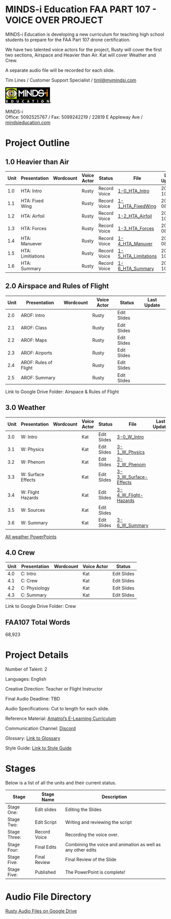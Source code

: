 # MINDS-i Education FAA PART 107 - VOICE OVER PROJECT

MINDS-i Education is developing a new curriculum for teaching high school students to prepare for the FAA Part 107 drone certification. 

We have two talented voice actors for the project, Rusty will cover the first two sections, Airspace and Heavier than Air. Kat will cover Weather and Crew. 

A separate audio file will be recorded for each slide.

 
Tim Lines / Customer Support Specialist / timl@mymindsi.com 
  
![MINDS-i Education Logo](/assets/images/MINDS-iEducationBadge.png "MINDS-i Logo")

MINDS-i  
Office: 5092525767 / Fax: 5099242219 / 22819 E Appleway Ave / [mindsieducation.com](https://mindsieducation.com/)

# Project Outline

## 1.0 Heavier than Air

| Unit | Presentation           | Wordcount | Voice Actor | Status       | File                                                                  | Last Update  |
|------|------------------------|-----------|-------------|--------------|-----------------------------------------------------------------------|--------------|
|1.0   | HTA: Intro             |           | Rusty       | Record Voice | [1-0_HTA_Intro](https://spaces.hightail.com/receive/XwPsjP0Qae)       | 2021-10-08   |
|1.1   | HTA: Fixed Wing        |           | Rusty       | Record Voice | [1-1_HTA_FixedWing](https://spaces.hightail.com/receive/v54PhFGUWq)   | 2021-08-24   |
|1.2   | HTA: Airfoil           |           | Rusty       | Record Voice | [1-2_HTA_Airfoil](https://spaces.hightail.com/receive/lkaDIpL94J)     | 2021-10-08   |
|1.3   | HTA: Forces            |           | Rusty       | Record Voice | [1-3_HTA_Forces](https://spaces.hightail.com/receive/KHuL5EqgSu)      | 2021-08-24   |
|1.4   | HTA: Manuever          |           | Rusty       | Record Voice | [1-4_HTA_Manuver](https://spaces.hightail.com/receive/jGTksYqxp8)     | 2021-08-25   |
|1.5   | HTA: Limitiations      |           | Rusty       | Record Voice | [1-5_HTA_Limitations](https://spaces.hightail.com/receive/DjenL3fdqz) | 2021-10-08   |
|1.6   | HTA: Summary           |           | Rusty       | Record Voice | [1-6_HTA_Summary](https://spaces.hightail.com/receive/FTRHz9p7nP)     | 2021-10-08   |

## 2.0 Airspace and Rules of Flight

| Unit | Presentation              | Wordcount | Voice Actor | Status      | Last Update  |
|------|---------------------------|-----------|-------------|-------------|--------------|
| 2.0  | AROF: Intro               |           | Rusty       | Edit Slides |    |
| 2.1  | AROF: Class               |           | Rusty       | Edit Slides |
| 2.2  | AROF: Maps                |           | Rusty       | Edit Slides |
| 2.3  | AROF: Airports            |           | Rusty       | Edit Slides | 
| 2.4  | AROF: Rules of Flight     |           | Rusty       | Edit Slides | 
| 2.5  | AROF: Summary             |           | Rusty       | Edit Slides |

Link to Google Drive Folder: Airspace & Rules of Flight

## 3.0 Weather

| Unit | Presentation              | Wordcount | Voice Actor | Status      | File                                                   | Last Update |
|------|---------------------------|-----------|-------------|-------------|--------------------------------------------------------|-------------|
| 3.0  | W: Intro                  |           | Kat         | Edit Slides | [3-0_W_Intro](https://spaces.hightail.com/receive/eu32JmAtZQ)
| 3.1  | W: Physics                |           | Kat         | Edit Slides | [3-1_W_Physics](https://spaces.hightail.com/receive/eu32JmAtZQ)
| 3.2  | W: Phenom                 |           | Kat         | Edit Slides | [3-2_W_Phenom](https://spaces.hightail.com/receive/eu32JmAtZQ)
| 3.3  | W: Surface Effects        |           | Kat         | Edit Slides | [3-3_W_Surface-Effects](https://spaces.hightail.com/receive/eu32JmAtZQ)
| 3.4  | W: Flight Hazards         |           | Kat         | Edit Slides | [3-4_W_Flight-Hazards](https://spaces.hightail.com/receive/eu32JmAtZQ)
| 3.5  | W: Sources                |           | Kat         | Edit Slides | 
| 3.6  | W: Summary                |           | Kat         | Edit Slides | [3-6_W_Summary](https://spaces.hightail.com/receive/eu32JmAtZQ)

[All weather PowerPoints](https://spaces.hightail.com/receive/eu32JmAtZQ)


## 4.0 Crew

| Unit | Presentation              | Wordcount | Voice Actor | Status      |
|------|---------------------------|-----------|-------------|-------------|
| 4.0  | C: Intro                  |           | Kat         | Edit Slides |
| 4.1  | C: Crew                   |           | Kat         | Edit Slides |
| 4.2  | C: Physiology             |           | Kat         | Edit Slides |
| 4.3  | C: Summary                |           | Kat         | Edit Slides |

Link to Google Drive Folder: Crew

## FAA107 Total Words
68,923

# Project Details


Number of Talent: 2

Languages: English

Creative Direction: Teacher or Flight Instructor

Final Audio Deadline: TBD

Audio Specifications: Cut to length for each slide.

Reference Material: [Amatrol’s E-Learning Curriculum](https://www.youtube.com/watch?v=JAy8WrmSGXY)

Communication Channel: [Discord](https://discord.com/login?redirect_to=%2Fchannels%2F862827843179905034%2F862827843641933837)

Glossary: [Link to Glossary](glossary.md "Glossary")

Style Guide: [Link to Style Guide](styleguide.md "Style Guide")

# Stages

Below is a list of all the units and their current status.

| Stage | Stage Name         | Description        | 
|-------------|--------------|--------------------|
|Stage One:   | Edit slides  | Editing the Slides |
|Stage Two:   | Edit Script  | Writing and reviewing the script |
|Stage Three: | Record Voice | Recording the voice over. |
|Stage Four:  | Final Edits  | Combining the voice and animation as well as any other edits |
|Stage Five:  | Final Review | Final Review of the Slide |
|Stage Five:  | Published    | The PowerPoint is complete! | 

# Audio File Directory

[Rusty Audio Files on Google Drive](https://drive.google.com/drive/folders/11k25vSbixSowA3v2ptWS7q1WoDoul_F2?usp=sharing)